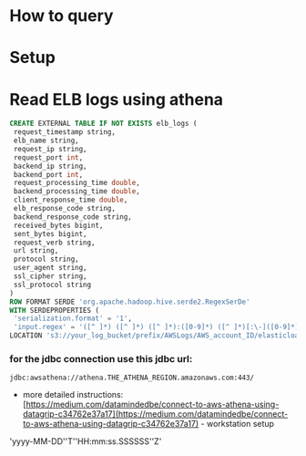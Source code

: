 # How to query

# Setup



# Read ELB logs using athena
```sql
CREATE EXTERNAL TABLE IF NOT EXISTS elb_logs (
 request_timestamp string,
 elb_name string,
 request_ip string,
 request_port int,
 backend_ip string,
 backend_port int,
 request_processing_time double,
 backend_processing_time double,
 client_response_time double,
 elb_response_code string,
 backend_response_code string,
 received_bytes bigint,
 sent_bytes bigint,
 request_verb string,
 url string,
 protocol string,
 user_agent string,
 ssl_cipher string,
 ssl_protocol string
)
ROW FORMAT SERDE 'org.apache.hadoop.hive.serde2.RegexSerDe'
WITH SERDEPROPERTIES (
 'serialization.format' = '1',
 'input.regex' = '([^ ]*) ([^ ]*) ([^ ]*):([0-9]*) ([^ ]*)[:\-]([0-9]*) ([-.0-9]*) ([-.0-9]*) ([-.0-9]*) (|[-0-9]*) (-|[-0-9]*) ([-0-9]*) ([-0-9]*) \\\"([^ ]*) ([^ ]*) (- |[^ ]*)\\\" (\"[^\"]*\") ([A-Z0-9-]+) ([A-Za-z0-9.-]*)$' )
LOCATION 's3://your_log_bucket/prefix/AWSLogs/AWS_account_ID/elasticloadbalancing/';
```

### for the jdbc connection use this jdbc url:

`jdbc:awsathena://athena.THE_ATHENA_REGION.amazonaws.com:443/`  

* more detailed instructions:  
 [https://medium.com/datamindedbe/connect-to-aws-athena-using-datagrip-c34762e37a17](https://medium.com/datamindedbe/connect-to-aws-athena-using-datagrip-c34762e37a17) - workstation setup  


'yyyy-MM-DD''T''HH:mm:ss.SSSSSS''Z'
